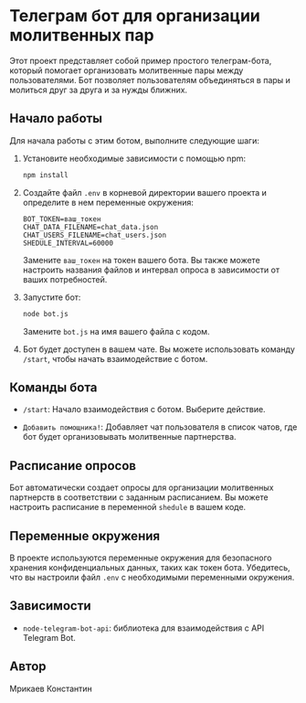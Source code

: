 # Телеграм бот для организации молитвенных пар

Этот проект представляет собой пример простого телеграм-бота, который помогает организовать молитвенные пары между пользователями. Бот позволяет пользователям объединяться в пары и молиться друг за друга и за нужды ближних.

## Начало работы

Для начала работы с этим ботом, выполните следующие шаги:

1. Установите необходимые зависимости с помощью npm:

   ```bash
   npm install
   ```

2. Создайте файл `.env` в корневой директории вашего проекта и определите в нем переменные окружения:

   ```
   BOT_TOKEN=ваш_токен
   CHAT_DATA_FILENAME=chat_data.json
   CHAT_USERS_FILENAME=chat_users.json
   SHEDULE_INTERVAL=60000
   ```

   Замените `ваш_токен` на токен вашего бота. Вы также можете настроить названия файлов и интервал опроса в зависимости от ваших потребностей.

3. Запустите бот:

   ```bash
   node bot.js
   ```

   Замените `bot.js` на имя вашего файла с кодом.

4. Бот будет доступен в вашем чате. Вы можете использовать команду `/start`, чтобы начать взаимодействие с ботом.

## Команды бота

- `/start`: Начало взаимодействия с ботом. Выберите действие.

- `Добавить помощника!`: Добавляет чат пользователя в список чатов, где бот будет организовывать молитвенные партнерства.

## Расписание опросов

Бот автоматически создает опросы для организации молитвенных партнерств в соответствии с заданным расписанием. Вы можете настроить расписание в переменной `shedule` в вашем коде.

## Переменные окружения

В проекте используются переменные окружения для безопасного хранения конфиденциальных данных, таких как токен бота. Убедитесь, что вы настроили файл `.env` с необходимыми переменными окружения.

## Зависимости

- `node-telegram-bot-api`: библиотека для взаимодействия с API Telegram Bot.

## Автор

Мрикаев Константин
